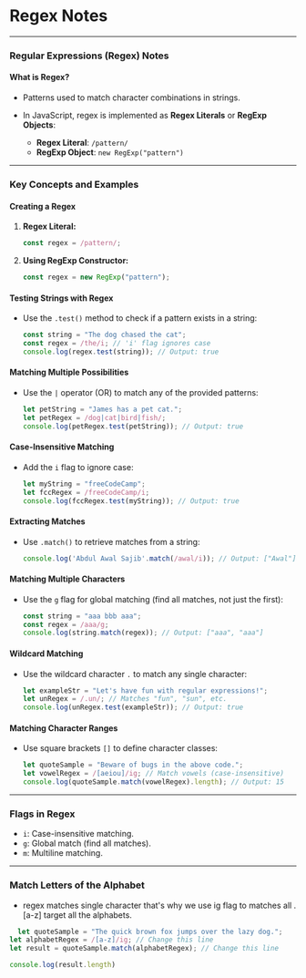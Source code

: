 # Regex Notes
---

### Regular Expressions (Regex) Notes

#### What is Regex?

* Patterns used to match character combinations in strings.
* In JavaScript, regex is implemented as **Regex Literals** or **RegExp Objects**:

  * **Regex Literal**: `/pattern/`
  * **RegExp Object**: `new RegExp("pattern")`

---

### Key Concepts and Examples

#### **Creating a Regex**

1. **Regex Literal:**

   ```javascript
   const regex = /pattern/;
   ```
2. **Using RegExp Constructor:**

   ```javascript
   const regex = new RegExp("pattern");
   ```

#### **Testing Strings with Regex**

* Use the `.test()` method to check if a pattern exists in a string:

  ```javascript
  const string = "The dog chased the cat";
  const regex = /the/i; // 'i' flag ignores case
  console.log(regex.test(string)); // Output: true
  ```

#### **Matching Multiple Possibilities**

* Use the `|` operator (OR) to match any of the provided patterns:

  ```javascript
  let petString = "James has a pet cat.";
  let petRegex = /dog|cat|bird|fish/;
  console.log(petRegex.test(petString)); // Output: true
  ```

#### **Case-Insensitive Matching**

* Add the `i` flag to ignore case:

  ```javascript
  let myString = "freeCodeCamp";
  let fccRegex = /freeCodeCamp/i;
  console.log(fccRegex.test(myString)); // Output: true
  ```

#### **Extracting Matches**

* Use `.match()` to retrieve matches from a string:

  ```javascript
  console.log('Abdul Awal Sajib'.match(/awal/i)); // Output: ["Awal"]
  ```

#### **Matching Multiple Characters**

* Use the `g` flag for global matching (find all matches, not just the first):

  ```javascript
  const string = "aaa bbb aaa";
  const regex = /aaa/g;
  console.log(string.match(regex)); // Output: ["aaa", "aaa"]
  ```

#### **Wildcard Matching**

* Use the wildcard character `.` to match any single character:

  ```javascript
  let exampleStr = "Let's have fun with regular expressions!";
  let unRegex = /.un/; // Matches "fun", "sun", etc.
  console.log(unRegex.test(exampleStr)); // Output: true
  ```

#### **Matching Character Ranges**

* Use square brackets `[]` to define character classes:

  ```javascript
  let quoteSample = "Beware of bugs in the above code.";
  let vowelRegex = /[aeiou]/ig; // Match vowels (case-insensitive)
  console.log(quoteSample.match(vowelRegex).length); // Output: 15
  ```

---

### Flags in Regex

* `i`: Case-insensitive matching.
* `g`: Global match (find all matches).
* `m`: Multiline matching.

---

### Match Letters of the Alphabet
 - regex matches single character that's why we use ig flag to matches all . [a-z] target all the alphabets.
```javascript
  let quoteSample = "The quick brown fox jumps over the lazy dog.";
let alphabetRegex = /[a-z]/ig; // Change this line
let result = quoteSample.match(alphabetRegex); // Change this line

console.log(result.length)
```


